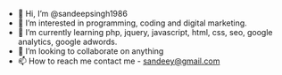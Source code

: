 - 👋 Hi, I’m @sandeepsingh1986
- 👀 I’m interested in programming, coding and digital marketing.
- 🌱 I’m currently learning php, jquery, javascript, html, css, seo, google analytics, google adwords.
- 💞️ I’m looking to collaborate on anything
- 📫 How to reach me contact me - sandeey@gmail.com

<!---
sandeepsingh1986/sandeepsingh1986 is a ✨ special ✨ repository because its `README.md` (this file) appears on your GitHub profile.
You can click the Preview link to take a look at your changes.
--->
